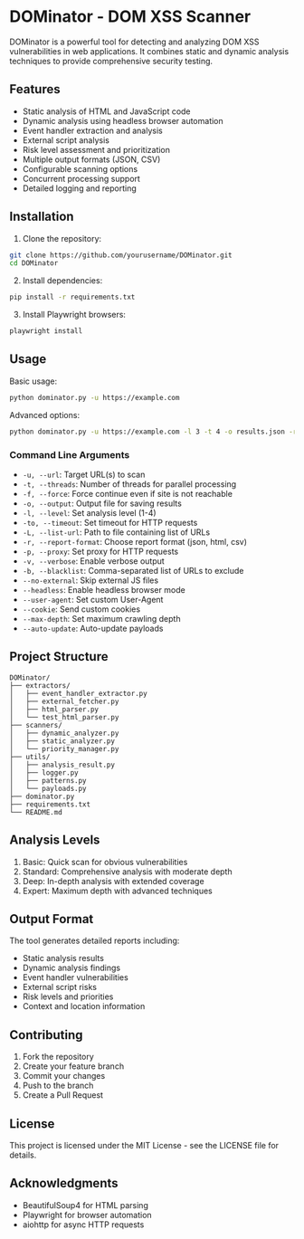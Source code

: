 # DOMinator - DOM XSS Scanner

DOMinator is a powerful tool for detecting and analyzing DOM XSS vulnerabilities in web applications. It combines static and dynamic analysis techniques to provide comprehensive security testing.

## Features

- Static analysis of HTML and JavaScript code
- Dynamic analysis using headless browser automation
- Event handler extraction and analysis
- External script analysis
- Risk level assessment and prioritization
- Multiple output formats (JSON, CSV)
- Configurable scanning options
- Concurrent processing support
- Detailed logging and reporting

## Installation

1. Clone the repository:
```bash
git clone https://github.com/yourusername/DOMinator.git
cd DOMinator
```

2. Install dependencies:
```bash
pip install -r requirements.txt
```

3. Install Playwright browsers:
```bash
playwright install
```

## Usage

Basic usage:
```bash
python dominator.py -u https://example.com
```

Advanced options:
```bash
python dominator.py -u https://example.com -l 3 -t 4 -o results.json -r json --headless
```

### Command Line Arguments

- `-u, --url`: Target URL(s) to scan
- `-t, --threads`: Number of threads for parallel processing
- `-f, --force`: Force continue even if site is not reachable
- `-o, --output`: Output file for saving results
- `-l, --level`: Set analysis level (1-4)
- `-to, --timeout`: Set timeout for HTTP requests
- `-L, --list-url`: Path to file containing list of URLs
- `-r, --report-format`: Choose report format (json, html, csv)
- `-p, --proxy`: Set proxy for HTTP requests
- `-v, --verbose`: Enable verbose output
- `-b, --blacklist`: Comma-separated list of URLs to exclude
- `--no-external`: Skip external JS files
- `--headless`: Enable headless browser mode
- `--user-agent`: Set custom User-Agent
- `--cookie`: Send custom cookies
- `--max-depth`: Set maximum crawling depth
- `--auto-update`: Auto-update payloads

## Project Structure

```
DOMinator/
├── extractors/
│   ├── event_handler_extractor.py
│   ├── external_fetcher.py
│   ├── html_parser.py
│   └── test_html_parser.py
├── scanners/
│   ├── dynamic_analyzer.py
│   ├── static_analyzer.py
│   └── priority_manager.py
├── utils/
│   ├── analysis_result.py
│   ├── logger.py
│   ├── patterns.py
│   └── payloads.py
├── dominator.py
├── requirements.txt
└── README.md
```

## Analysis Levels

1. Basic: Quick scan for obvious vulnerabilities
2. Standard: Comprehensive analysis with moderate depth
3. Deep: In-depth analysis with extended coverage
4. Expert: Maximum depth with advanced techniques

## Output Format

The tool generates detailed reports including:
- Static analysis results
- Dynamic analysis findings
- Event handler vulnerabilities
- External script risks
- Risk levels and priorities
- Context and location information

## Contributing

1. Fork the repository
2. Create your feature branch
3. Commit your changes
4. Push to the branch
5. Create a Pull Request

## License

This project is licensed under the MIT License - see the LICENSE file for details.

## Acknowledgments

- BeautifulSoup4 for HTML parsing
- Playwright for browser automation
- aiohttp for async HTTP requests
